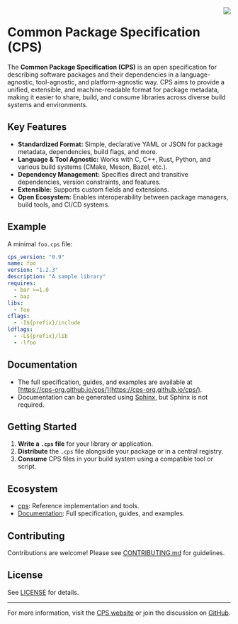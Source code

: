 <img align="right" src="logo-256.png"/>

# Common Package Specification (CPS)

The **Common Package Specification (CPS)** is an open specification for describing software packages and their dependencies in a language-agnostic, tool-agnostic, and platform-agnostic way. CPS aims to provide a unified, extensible, and machine-readable format for package metadata, making it easier to share, build, and consume libraries across diverse build systems and environments.

## Key Features

- **Standardized Format:** Simple, declarative YAML or JSON for package metadata, dependencies, build flags, and more.
- **Language & Tool Agnostic:** Works with C, C++, Rust, Python, and various build systems (CMake, Meson, Bazel, etc.).
- **Dependency Management:** Specifies direct and transitive dependencies, version constraints, and features.
- **Extensible:** Supports custom fields and extensions.
- **Open Ecosystem:** Enables interoperability between package managers, build tools, and CI/CD systems.

## Example

A minimal `foo.cps` file:
```yaml
cps_version: "0.9"
name: foo
version: "1.2.3"
description: "A sample library"
requires:
  - bar >=1.0
  - baz
libs:
  - foo
cflags:
  - -I${prefix}/include
ldflags:
  - -L${prefix}/lib
  - -lfoo
```

## Documentation

- The full specification, guides, and examples are available at [https://cps-org.github.io/cps/](https://cps-org.github.io/cps/).
- Documentation can be generated using [Sphinx](https://www.sphinx-doc.org/), but Sphinx is not required.

## Getting Started

1. **Write a `.cps` file** for your library or application.
2. **Distribute** the `.cps` file alongside your package or in a central registry.
3. **Consume** CPS files in your build system using a compatible tool or script.

## Ecosystem

- [cps](https://github.com/cps-org/cps): Reference implementation and tools.
- [Documentation](https://cps-org.github.io/cps/): Full specification, guides, and examples.

## Contributing

Contributions are welcome! Please see [CONTRIBUTING.md](CONTRIBUTING.md) for guidelines.

## License

See [LICENSE](LICENSE) for details.

---

For more information, visit the [CPS website](https://cps-org.github.io/cps/) or join the discussion on [GitHub](https://github.com/cps-org/cps).
